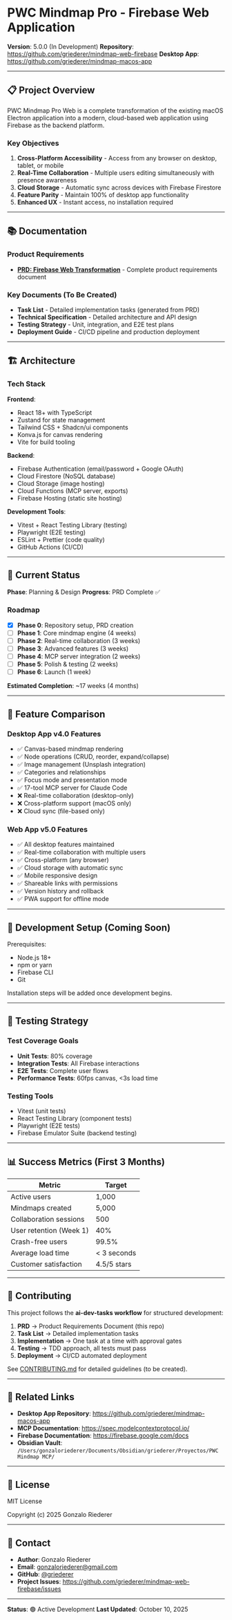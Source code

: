 # PWC Mindmap Pro - Firebase Web Application

**Version**: 5.0.0 (In Development)
**Repository**: https://github.com/griederer/mindmap-web-firebase
**Desktop App**: https://github.com/griederer/mindmap-macos-app

---

## 📋 Project Overview

PWC Mindmap Pro Web is a complete transformation of the existing macOS Electron application into a modern, cloud-based web application using Firebase as the backend platform.

### Key Objectives

1. **Cross-Platform Accessibility** - Access from any browser on desktop, tablet, or mobile
2. **Real-Time Collaboration** - Multiple users editing simultaneously with presence awareness
3. **Cloud Storage** - Automatic sync across devices with Firebase Firestore
4. **Feature Parity** - Maintain 100% of desktop app functionality
5. **Enhanced UX** - Instant access, no installation required

---

## 📚 Documentation

### Product Requirements

- **[PRD: Firebase Web Transformation](tasks/0001-prd-firebase-web-transformation.md)** - Complete product requirements document

### Key Documents (To Be Created)

- **Task List** - Detailed implementation tasks (generated from PRD)
- **Technical Specification** - Detailed architecture and API design
- **Testing Strategy** - Unit, integration, and E2E test plans
- **Deployment Guide** - CI/CD pipeline and production deployment

---

## 🏗️ Architecture

### Tech Stack

**Frontend**:
- React 18+ with TypeScript
- Zustand for state management
- Tailwind CSS + Shadcn/ui components
- Konva.js for canvas rendering
- Vite for build tooling

**Backend**:
- Firebase Authentication (email/password + Google OAuth)
- Cloud Firestore (NoSQL database)
- Cloud Storage (image hosting)
- Cloud Functions (MCP server, exports)
- Firebase Hosting (static site hosting)

**Development Tools**:
- Vitest + React Testing Library (testing)
- Playwright (E2E testing)
- ESLint + Prettier (code quality)
- GitHub Actions (CI/CD)

---

## 🚀 Current Status

**Phase**: Planning & Design
**Progress**: PRD Complete ✅

### Roadmap

- [x] **Phase 0**: Repository setup, PRD creation
- [ ] **Phase 1**: Core mindmap engine (4 weeks)
- [ ] **Phase 2**: Real-time collaboration (3 weeks)
- [ ] **Phase 3**: Advanced features (3 weeks)
- [ ] **Phase 4**: MCP server integration (2 weeks)
- [ ] **Phase 5**: Polish & testing (2 weeks)
- [ ] **Phase 6**: Launch (1 week)

**Estimated Completion**: ~17 weeks (4 months)

---

## 🎯 Feature Comparison

### Desktop App v4.0 Features
- ✅ Canvas-based mindmap rendering
- ✅ Node operations (CRUD, reorder, expand/collapse)
- ✅ Image management (Unsplash integration)
- ✅ Categories and relationships
- ✅ Focus mode and presentation mode
- ✅ 17-tool MCP server for Claude Code
- ❌ Real-time collaboration (desktop-only)
- ❌ Cross-platform support (macOS only)
- ❌ Cloud sync (file-based only)

### Web App v5.0 Features
- ✅ All desktop features maintained
- ✅ Real-time collaboration with multiple users
- ✅ Cross-platform (any browser)
- ✅ Cloud storage with automatic sync
- ✅ Mobile responsive design
- ✅ Shareable links with permissions
- ✅ Version history and rollback
- ✅ PWA support for offline mode

---

## 🔧 Development Setup (Coming Soon)

Prerequisites:
- Node.js 18+
- npm or yarn
- Firebase CLI
- Git

Installation steps will be added once development begins.

---

## 🧪 Testing Strategy

### Test Coverage Goals
- **Unit Tests**: 80% coverage
- **Integration Tests**: All Firebase interactions
- **E2E Tests**: Complete user flows
- **Performance Tests**: 60fps canvas, <3s load time

### Testing Tools
- Vitest (unit tests)
- React Testing Library (component tests)
- Playwright (E2E tests)
- Firebase Emulator Suite (backend testing)

---

## 📊 Success Metrics (First 3 Months)

| Metric | Target |
|--------|--------|
| Active users | 1,000 |
| Mindmaps created | 5,000 |
| Collaboration sessions | 500 |
| User retention (Week 1) | 40% |
| Crash-free users | 99.5% |
| Average load time | < 3 seconds |
| Customer satisfaction | 4.5/5 stars |

---

## 🤝 Contributing

This project follows the **ai-dev-tasks workflow** for structured development:

1. **PRD** → Product Requirements Document (this repo)
2. **Task List** → Detailed implementation tasks
3. **Implementation** → One task at a time with approval gates
4. **Testing** → TDD approach, all tests must pass
5. **Deployment** → CI/CD automated deployment

See [CONTRIBUTING.md](CONTRIBUTING.md) for detailed guidelines (to be created).

---

## 🔗 Related Links

- **Desktop App Repository**: https://github.com/griederer/mindmap-macos-app
- **MCP Documentation**: https://spec.modelcontextprotocol.io/
- **Firebase Documentation**: https://firebase.google.com/docs
- **Obsidian Vault**: `/Users/gonzaloriederer/Documents/Obsidian/griederer/Proyectos/PWC Mindmap MCP/`

---

## 📝 License

MIT License

Copyright (c) 2025 Gonzalo Riederer

---

## 📧 Contact

- **Author**: Gonzalo Riederer
- **Email**: gonzaloriederer@gmail.com
- **GitHub**: [@griederer](https://github.com/griederer)
- **Project Issues**: https://github.com/griederer/mindmap-web-firebase/issues

---

**Status**: 🟢 Active Development
**Last Updated**: October 10, 2025
